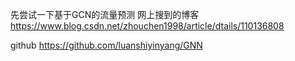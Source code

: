 先尝试一下基于GCN的流量预测
网上搜到的博客
<https://www.blog.csdn.net/zhouchen1998/article/dtails/110136808>

github <https://github.com/luanshiyinyang/GNN>
